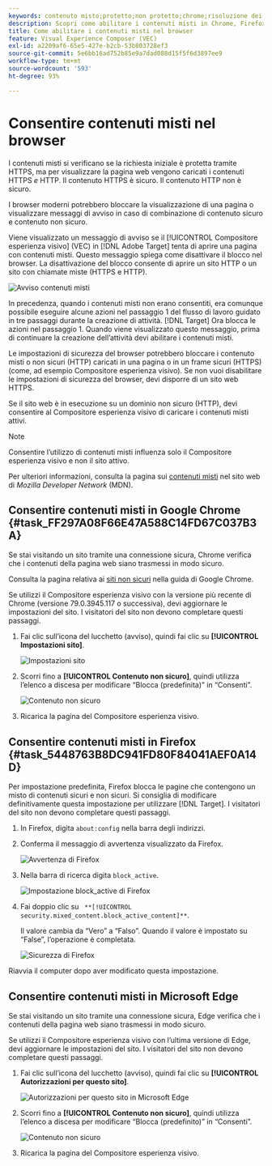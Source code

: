 ```yaml
---
keywords: contenuto misto;protetto;non protetto;chrome;risoluzione dei problemi;vec;compositore esperienza visivo;non sicuro;http;https;firefox;internet explorer
description: Scopri come abilitare i contenuti misti in Chrome, Firefox e Edge. È possibile abilitare i contenuti misti quando un browser blocca la visualizzazione di una pagina, in quanto il contenuto protetto è misto a contenuto non protetto.
title: Come abilitare i contenuti misti nel browser
feature: Visual Experience Composer (VEC)
exl-id: a2209af6-65e5-427e-b2cb-53b803728ef3
source-git-commit: 5e6bb16ad752b85e9a7dad088d15f5f6d3897ee9
workflow-type: tm+mt
source-wordcount: '593'
ht-degree: 93%

---
```


# Consentire contenuti misti nel browser

I contenuti misti si verificano se la richiesta iniziale è protetta tramite HTTPS, ma per visualizzare la pagina web vengono caricati i contenuti HTTPS *e* HTTP. Il contenuto HTTPS è sicuro. Il contenuto HTTP non è sicuro.

I browser moderni potrebbero bloccare la visualizzazione di una pagina o visualizzare messaggi di avviso in caso di combinazione di contenuto sicuro e contenuto non sicuro.

Viene visualizzato un messaggio di avviso se il [!UICONTROL Compositore esperienza visivo] (VEC) in [!DNL Adobe Target] tenta di aprire una pagina con contenuti misti. Questo messaggio spiega come disattivare il blocco nel browser. La disattivazione del blocco consente di aprire un sito HTTP o un sito con chiamate miste (HTTPS e HTTP).

![Avviso contenuti misti](/help/main/c-experiences/c-visual-experience-composer/r-troubleshoot-composer/assets/mixed_content_warning.png)

In precedenza, quando i contenuti misti non erano consentiti, era comunque possibile eseguire alcune azioni nel passaggio 1 del flusso di lavoro guidato in tre passaggi durante la creazione di attività. [!DNL Target] Ora blocca le azioni nel passaggio 1. Quando viene visualizzato questo messaggio, prima di continuare la creazione dell’attività devi abilitare i contenuti misti.

Le impostazioni di sicurezza del browser potrebbero bloccare i contenuto misti o non sicuri (HTTP) caricati in una pagina o in un frame sicuri (HTTPS) (come, ad esempio Compositore esperienza visivo). Se non vuoi disabilitare le impostazioni di sicurezza del browser, devi disporre di un sito web HTTPS.

Se il sito web è in esecuzione su un dominio non sicuro (HTTP), devi consentire al Compositore esperienza visivo di caricare i contenuti misti attivi.

>[!NOTE]
>
>Consentire l’utilizzo di contenuti misti influenza solo il Compositore esperienza visivo e non il sito attivo.

Per ulteriori informazioni, consulta la pagina sui [contenuti misti](https://developer.mozilla.org/en-US/docs/Web/Security/Mixed_content) nel sito web di *Mozilla Developer Network* (MDN).

## Consentire contenuti misti in Google Chrome {#task_FF297A08F66E47A588C14FD67C037B3A}

Se stai visitando un sito tramite una connessione sicura, Chrome verifica che i contenuti della pagina web siano trasmessi in modo sicuro.

Consulta la pagina relativa ai [siti non sicuri](https://support.google.com/chrome/answer/1342714?hl=it) nella guida di Google Chrome.

Se utilizzi il Compositore esperienza visivo con la versione più recente di Chrome (versione 79.0.3945.117 o successiva), devi aggiornare le impostazioni del sito. I visitatori del sito non devono completare questi passaggi.

1. Fai clic sull’icona del lucchetto (avviso), quindi fai clic su **[!UICONTROL Impostazioni sito]**.

   ![Impostazioni sito](/help/main/c-experiences/c-visual-experience-composer/r-troubleshoot-composer/assets/site-settings.png)

1. Scorri fino a **[!UICONTROL Contenuto non sicuro]**, quindi utilizza l’elenco a discesa per modificare “Blocca (predefinita)” in “Consenti”.

   ![Contenuto non sicuro](/help/main/c-experiences/c-visual-experience-composer/r-troubleshoot-composer/assets/insecure-content.png)

1. Ricarica la pagina del Compositore esperienza visivo.

## Consentire contenuti misti in Firefox {#task_5448763B8DC941FD80F84041AEF0A14D}

Per impostazione predefinita, Firefox blocca le pagine che contengono un misto di contenuti sicuri e non sicuri. Si consiglia di modificare definitivamente questa impostazione per utilizzare [!DNL Target]. I visitatori del sito non devono completare questi passaggi.

1. In Firefox, digita `about:config` nella barra degli indirizzi.
1. Conferma il messaggio di avvertenza visualizzato da Firefox.

   ![Avvertenza di Firefox](/help/main/c-experiences/c-visual-experience-composer/r-troubleshoot-composer/assets/firefox.png)

1. Nella barra di ricerca digita `block_active`.

   ![Impostazione block_active di Firefox](/help/main/c-experiences/c-visual-experience-composer/r-troubleshoot-composer/assets/firefox3.png)

1. Fai doppio clic su ` **[!UICONTROL security.mixed_content.block_active_content]**`.

   Il valore cambia da “Vero” a “Falso”. Quando il valore è impostato su “False”, l’operazione è completata.

   ![Sicurezza di Firefox](/help/main/c-experiences/c-visual-experience-composer/r-troubleshoot-composer/assets/firefox2.png)

Riavvia il computer dopo aver modificato questa impostazione.

## Consentire contenuti misti in Microsoft Edge

Se stai visitando un sito tramite una connessione sicura, Edge verifica che i contenuti della pagina web siano trasmessi in modo sicuro.

Se utilizzi il Compositore esperienza visivo con l’ultima versione di Edge, devi aggiornare le impostazioni del sito. I visitatori del sito non devono completare questi passaggi.

1. Fai clic sull’icona del lucchetto (avviso), quindi fai clic su **[!UICONTROL Autorizzazioni per questo sito]**.

   ![Autorizzazioni per questo sito in Microsoft Edge](/help/main/c-experiences/c-visual-experience-composer/r-troubleshoot-composer/assets/ms-edge.png)

1. Scorri fino a **[!UICONTROL Contenuto non sicuro]**, quindi utilizza l’elenco a discesa per modificare “Blocca (predefinito)” in “Consenti”.

   ![Contenuto non sicuro](/help/main/c-experiences/c-visual-experience-composer/r-troubleshoot-composer/assets/ms-edge-2.png)

1. Ricarica la pagina del Compositore esperienza visivo.
